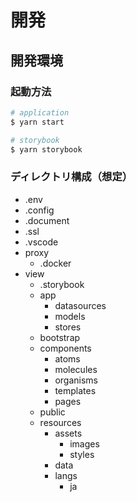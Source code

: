 # 開発

## 開発環境

### 起動方法

```zsh
# application
$ yarn start

# storybook
$ yarn storybook
```

### ディレクトリ構成（想定）

- .env
- .config
- .document
- .ssl
- .vscode
- proxy
  - .docker
- view
  - .storybook
  - app
    - datasources
    - models
    - stores
  - bootstrap
  - components
    - atoms
    - molecules
    - organisms
    - templates
    - pages
  - public
  - resources
    - assets
      - images
      - styles
    - data
    - langs
      - ja
